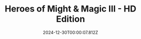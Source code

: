 ---
title: "Heroes of Might & Magic III - HD Edition"
id: 297000
date: 2024-12-30T00:00:07.812Z
link: games/steam/recent/heroes-of-might--magic-iii--hd-edition
image: http://media.steampowered.com/steamcommunity/public/images/apps/297000/0ae505e74b80d1cdee125500f4467a4c7a1d7e43.jpg
playtime_2weeks: 2
playtime_forever: 4
playtime_windows_forever: 0
playtime_mac_forever: 0
playtime_linux_forever: 4
playtime_deck_forever: 4
---